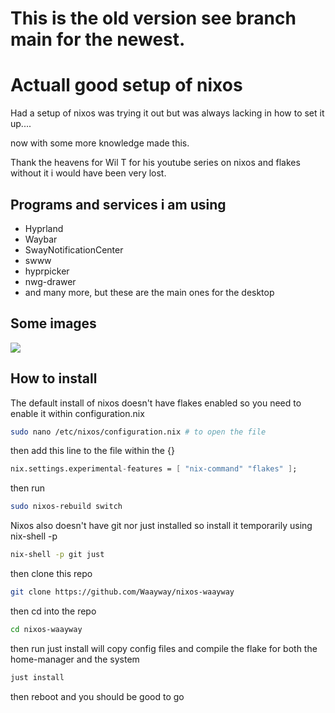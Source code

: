 # This is the old version see branch main for the newest.

# Actuall good setup of nixos

Had a setup of nixos was trying it out but was always lacking in how to set it up....

now with some more knowledge made this.

Thank the heavens for Wil T for his youtube series on nixos and flakes without it i would have been very lost.

## Programs and services i am using

-   Hyprland
-   Waybar
-   SwayNotificationCenter
-   swww
-   hyprpicker
-   nwg-drawer
-   and many more, but these are the main ones for the desktop

## Some images

![](./images/out.png)

## How to install

The default install of nixos doesn't have flakes enabled so you need to enable it within configuration.nix

```bash
sudo nano /etc/nixos/configuration.nix # to open the file
```

then add this line to the file within the {}

```nix
nix.settings.experimental-features = [ "nix-command" "flakes" ];
```

then run

```bash
sudo nixos-rebuild switch
```

Nixos also doesn't have git nor just installed so install it temporarily using nix-shell -p

```bash
nix-shell -p git just
```

then clone this repo

```bash
git clone https://github.com/Waayway/nixos-waayway
```

then cd into the repo

```bash
cd nixos-waayway
```

then run
just install will copy config files and compile the flake for both the home-manager and the system

```bash
just install
```

then reboot and you should be good to go
